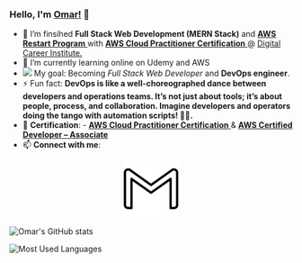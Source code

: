 ### Hello, I'm <a href="https://github.com/okhouja">Omar!</a> 👋

- 🌱 I’m finsihed **Full Stack Web Development (**MERN Stack**)** and  <a href="https://www.credly.com/badges/126b1aa5-c8f5-4ae4-93ca-839e829ff8e5"> **AWS Restart Program** </a> with <a href="https://www.credly.com/badges/2cf5e679-056b-4868-8cfa-4f447902cdb8"> **AWS Cloud Practitioner Certification** </a>  @ <a href="https://digitalcareerinstitute.org/">Digital Career Institute. </a>
- 🔭 I’m currently learning online on Udemy and AWS 
- <img src='https://github.githubassets.com/images/icons/emoji/unicode/1f945.png' width="21px"> My goal: Becoming *Full Stack Web Developer* and **DevOps engineer**.
- ⚡ Fun fact: **DevOps is like a well-choreographed dance between developers and operations teams. It’s not just about tools; it’s about people, process, and collaboration. Imagine developers and operators doing the tango with automation scripts! 💃🕺.**
- 🎉 **Certification**: - <a href="https://www.credly.com/badges/2cf5e679-056b-4868-8cfa-4f447902cdb8"> **AWS Cloud Practitioner Certification** </a> & <a href="https://www.credly.com/badges/56b237da-e91b-45f2-a583-f330ff63a28c"> **AWS Certified Developer – Associate** </a>
-  📫 **Connect with me**:

<p align="center">
<a href="mailto:omar0940@gmail.com"   ><img  width="100px" src='https://github.com/okhouja/okhouja/blob/main/gmail.svg'></a> </p>

<!--
### Languages and Tools:
<p><img src='https://github.com/okhouja/okhouja/blob/main/react.svg' width="50px"><img src='https://github.com/okhouja/okhouja/blob/main/js.svg' width="50px"><img src='https://github.com/okhouja/okhouja/blob/main/html5.svg' width="50px"><img src='https://github.com/okhouja/okhouja/blob/main/css3.svg' width="50px"><img src='https://github.com/okhouja/okhouja/blob/main/gmail.svg' width="50px"></p>
-->

![Omar's GitHub stats](https://github-readme-stats.vercel.app/api?username=okhouja&show_icons=true&theme=chartreuse-dark)

![Most Used Languages](https://github-readme-stats.vercel.app/api/top-langs/?username=okhouja&&hide=CSS&layout=compact&theme=chartreuse-dark)


<!--
**okhouja/okhouja** is a ✨ _special_ ✨ repository because its `README.md` (this file) appears on your GitHub profile.

Here are some ideas to get you started:

- 🔭 I’m currently working on ...
- 🌱 I’m currently learning ...
- 👯 I’m looking to collaborate on ...
- 🤔 I’m looking for help with ...
- 💬 Ask me about ...
- 📫 How to reach me: ...
- 😄 Pronouns: ...
- ⚡ Fun fact: ...
-->
